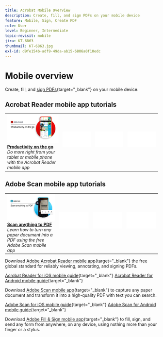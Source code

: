 ```yaml
---
title: Acrobat Mobile Overview
description: Create, fill, and sign PDFs on your mobile device
feature: Mobile, Sign, Create PDF
role: User
level: Beginner, Intermediate
topic-revisit: mobile
jira: KT-6863
thumbnail: KT-6863.jpg
exl-id: d9fe154b-adf9-49da-ab15-6806a0f10edc
---
```

# Mobile overview

Create, fill, and [sign PDFs](https://www.adobe.com/acrobat/online/sign-pdf.html){target="_blank"}  on your mobile device.

## Acrobat Reader mobile app tutorials

<table style="table-layout:fixed">
<tr>
  <td>
    <a href="../getting-started/productivity.md">
      <img alt="Productivity on the go" src="../assets/Productivity_1280.png" />
    </a>
    <div>
     <a href="../getting-started/productivity.md"><strong>Productivity on the go</strong></a>
    </div>
    <em>Do more right from your tablet or mobile phone with the Acrobat Reader mobile app</em>
    <br>
  </td>
  <td>
   <img alt="Spacer" src="../assets/Whitespacer.png" />
    <div>
    <br>
  </td>
  <td>
   <img alt="Spacer" src="../assets/Whitespacer.png" />
    <div>
    <br>
  </td>
   <td>
   <img alt="Spacer" src="../assets/Whitespacer.png" />
    <div>
    <br>
  </td>
</tr>
</table>

## Adobe Scan mobile app tutorials

<table style="table-layout:fixed">
<tr>
  <td>
    <a href="scan-mobile-app.md">
      <img alt="Scan anything to PDF" src="../assets/Scanmobile.png" />
    </a>
    <div>
     <a href="scan-mobile-app.md"><strong>Scan anything to PDF</strong></a>
    </div>
    <em>Learn how to turn any paper document into a PDF using the free Adobe Scan mobile app</em>
    <br>
  </td>
  <td>
   <img alt="Spacer" src="../assets/Whitespacer.png" />
    <div>
    <br>
  </td>
  <td>
   <img alt="Spacer" src="../assets/Whitespacer.png" />
    <div>
    <br>
  </td>
   <td>
   <img alt="Spacer" src="../assets/Whitespacer.png" />
    <div>
    <br>
  </td>
</tr>
</table>

Download [Adobe Acrobat Reader mobile app](https://www.adobe.com/acrobat/mobile/acrobat-reader.html){target="_blank"} the free global standard for reliably viewing, annotating, and signing PDFs.

[Acrobat Reader for iOS mobile guide](https://www.adobe.com/devnet-docs/acrobat/ios/en/){target="_blank"}
[Acrobat Reader for Android mobile guide](https://www.adobe.com/devnet-docs/acrobat/android/en/){target="_blank"}

Download [Adobe Scan mobile app](https://www.adobe.com/acrobat/mobile/scanner-app.html){target="_blank"} to capture any paper document and transform it into a high-quality PDF with text you can search.

[Adobe Scan for iOS mobile guide](https://www.adobe.com/devnet-docs/adobescan/ios/en/){target="_blank"}
[Adobe Scan for Android mobile guide](https://www.adobe.com/devnet-docs/adobescan/android/en/){target="_blank"}

Download [Adobe Fill & Sign mobile app](https://www.adobe.com/acrobat/mobile/fill-sign-pdfs.html){target="_blank"} to fill, sign, and send any form from anywhere, on any device, using nothing more than your finger or a stylus.
